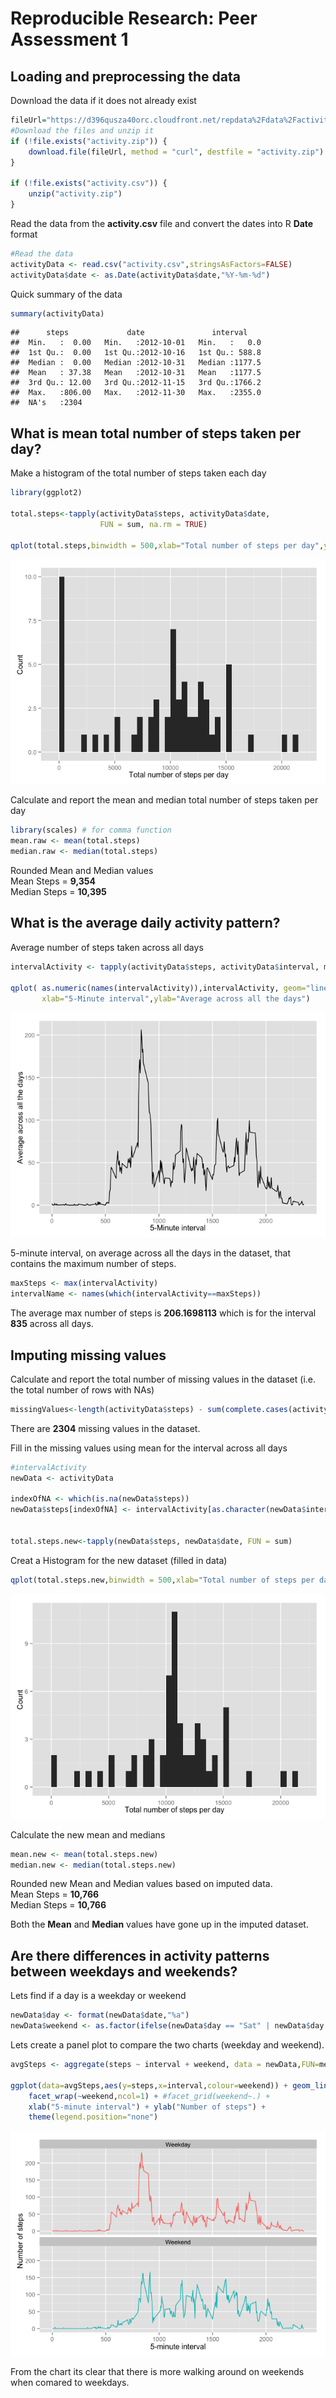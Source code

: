 # Reproducible Research: Peer Assessment 1


## Loading and preprocessing the data

Download the data if it does not already exist


```r
fileUrl="https://d396qusza40orc.cloudfront.net/repdata%2Fdata%2Factivity.zip"
#Download the files and unzip it
if (!file.exists("activity.zip")) {
    download.file(fileUrl, method = "curl", destfile = "activity.zip")
}

if (!file.exists("activity.csv")) {
    unzip("activity.zip")
}
```

Read the data from the **activity.csv** file and convert the dates into R **Date** format


```r
#Read the data
activityData <- read.csv("activity.csv",stringsAsFactors=FALSE)
activityData$date <- as.Date(activityData$date,"%Y-%m-%d")
```

Quick summary of the data

```r
summary(activityData)
```

```
##      steps             date               interval     
##  Min.   :  0.00   Min.   :2012-10-01   Min.   :   0.0  
##  1st Qu.:  0.00   1st Qu.:2012-10-16   1st Qu.: 588.8  
##  Median :  0.00   Median :2012-10-31   Median :1177.5  
##  Mean   : 37.38   Mean   :2012-10-31   Mean   :1177.5  
##  3rd Qu.: 12.00   3rd Qu.:2012-11-15   3rd Qu.:1766.2  
##  Max.   :806.00   Max.   :2012-11-30   Max.   :2355.0  
##  NA's   :2304
```

## What is mean total number of steps taken per day?
Make a histogram of the total number of steps taken each day  


```r
library(ggplot2)

total.steps<-tapply(activityData$steps, activityData$date, 
                    FUN = sum, na.rm = TRUE)

qplot(total.steps,binwidth = 500,xlab="Total number of steps per day",ylab="Count")
```

![](./PA1_template_files/figure-html/unnamed-chunk-4-1.png) 

Calculate and report the mean and median total number of steps taken per day  


```r
library(scales) # for comma function
mean.raw <- mean(total.steps)
median.raw <- median(total.steps)
```
Rounded Mean and Median values  
Mean Steps   = **9,354**  
Median Steps = **10,395**

## What is the average daily activity pattern?

Average number of steps taken across all days  

```r
intervalActivity <- tapply(activityData$steps, activityData$interval, mean, na.rm = TRUE)

qplot( as.numeric(names(intervalActivity)),intervalActivity, geom="line",
       xlab="5-Minute interval",ylab="Average across all the days")
```

![](./PA1_template_files/figure-html/unnamed-chunk-6-1.png) 

5-minute interval, on average across all the days in the dataset, that contains the maximum number of steps.


```r
maxSteps <- max(intervalActivity)
intervalName <- names(which(intervalActivity==maxSteps))
```

The average max number of steps is **206.1698113** which is for the interval **835** across all days.

## Imputing missing values
Calculate and report the total number of missing values in the dataset (i.e. the total number of rows with NAs)


```r
missingValues<-length(activityData$steps) - sum(complete.cases(activityData))
```

There are **2304** missing values in the dataset.

Fill in the missing values using mean for the interval across all days

```r
#intervalActivity
newData <- activityData

indexOfNA <- which(is.na(newData$steps))
newData$steps[indexOfNA] <- intervalActivity[as.character(newData$interval[indexOfNA])]


total.steps.new<-tapply(newData$steps, newData$date, FUN = sum)
```

Creat a Histogram for the new dataset (filled in data)

```r
qplot(total.steps.new,binwidth = 500,xlab="Total number of steps per day",ylab="Count")
```

![](./PA1_template_files/figure-html/unnamed-chunk-10-1.png) 

Calculate the new mean and medians 

```r
mean.new <- mean(total.steps.new)
median.new <- median(total.steps.new)
```

Rounded new Mean and Median values based on imputed data.  
Mean Steps   = **10,766**  
Median Steps = **10,766**

Both the **Mean** and **Median** values have gone up in the imputed dataset. 


## Are there differences in activity patterns between weekdays and weekends?

Lets find if a day is a weekday or weekend  

```r
newData$day <- format(newData$date,"%a")
newData$weekend <- as.factor(ifelse(newData$day == "Sat" | newData$day == "Sun","Weekend","Weekday"))
```

Lets create a panel plot to compare the two charts (weekday and weekend).   

```r
avgSteps <- aggregate(steps ~ interval + weekend, data = newData,FUN=mean)

ggplot(data=avgSteps,aes(y=steps,x=interval,colour=weekend)) + geom_line() + 
    facet_wrap(~weekend,ncol=1) + #facet_grid(weekend~.) +
    xlab("5-minute interval") + ylab("Number of steps") +
    theme(legend.position="none")
```

![](./PA1_template_files/figure-html/unnamed-chunk-13-1.png) 
   
From the chart its clear that there is more walking around on weekends when comared to weekdays.

